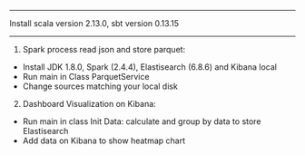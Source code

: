****
 Install scala version 2.13.0, sbt version 0.13.15
***

1. Spark process read json and store parquet:
 - Install JDK 1.8.0, Spark (2.4.4), Elastisearch (6.8.6) and Kibana local
 - Run main in Class ParquetService
 - Change sources matching your local disk
 
2. Dashboard Visualization on Kibana:
 - Run main in class Init Data: calculate and group by data to store Elastisearch
 - Add data on Kibana to show heatmap chart 
